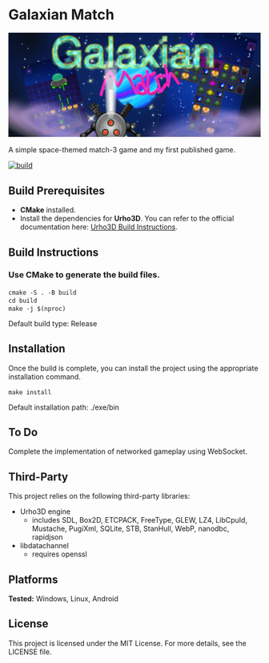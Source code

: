 # Galaxian Match

![presentation.webp](bin/Data/2D/presentation.webp)

A simple space-themed match-3 game and my first published game. 

[![build](../../actions/workflows/cmake-multi-platform.yml/badge.svg?branch=master)](../../actions/workflows/cmake-multi-platform.yml)


## Build Prerequisites

- **CMake** installed.
- Install the dependencies for **Urho3D**. You can refer to the official documentation here: [Urho3D Build Instructions](https://u3d.io/docs/_building.html).



## Build Instructions

### Use CMake to generate the build files.

    cmake -S . -B build
    cd build
    make -j $(nproc)

Default build type: Release



## Installation

Once the build is complete, you can install the project using the appropriate installation command.

    make install

Default installation path: ./exe/bin



## To Do

Complete the implementation of networked gameplay using WebSocket.



## Third-Party

This project relies on the following third-party libraries:

- Urho3D engine
    - includes SDL, Box2D, ETCPACK, FreeType, GLEW, LZ4, LibCpuId, Mustache, PugiXml, SQLite, STB, StanHull, WebP, nanodbc, rapidjson
- libdatachannel
    - requires openssl



## Platforms

**Tested:** Windows, Linux, Android



## License

This project is licensed under the MIT License. For more details, see the LICENSE file.
